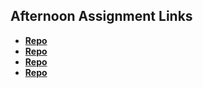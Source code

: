 ## Afternoon Assignment Links

* **[Repo](https://github.com/vince-gali/Cool_site)**
* **[Repo](https://github.com/vince-gali/<ASSIGNMENT_REPO>)**
* **[Repo](https://github.com/vince-gali/<ASSIGNMENT_REPO>)**
* **[Repo](https://github.com/vince-gali/<ASSIGNMENT_REPO>)**
